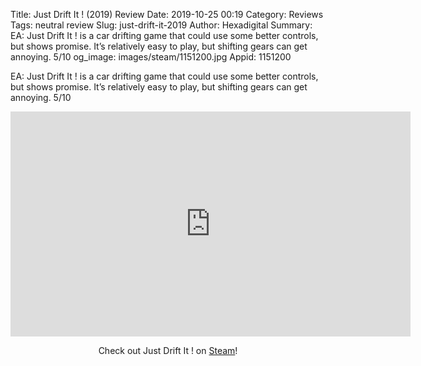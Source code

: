 Title: Just Drift It ! (2019) Review
Date: 2019-10-25 00:19
Category: Reviews
Tags: neutral review
Slug: just-drift-it-2019
Author: Hexadigital
Summary: EA: Just Drift It ! is a car drifting game that could use some better controls, but shows promise. It’s relatively easy to play, but shifting gears can get annoying. 5/10
og_image: images/steam/1151200.jpg
Appid: 1151200

EA: Just Drift It ! is a car drifting game that could use some better controls, but shows promise. It’s relatively easy to play, but shifting gears can get annoying. 5/10

<center><iframe src="https://www.youtube.com/embed/EKZAkdzJahM?feature=oembed" allow="accelerometer; autoplay; encrypted-media; gyroscope; picture-in-picture" width="640" height="360" frameborder="0"></iframe>

Check out Just Drift It ! on [Steam](https://store.steampowered.com/app/1151200/?curator_clanid=34633900)!</center>
